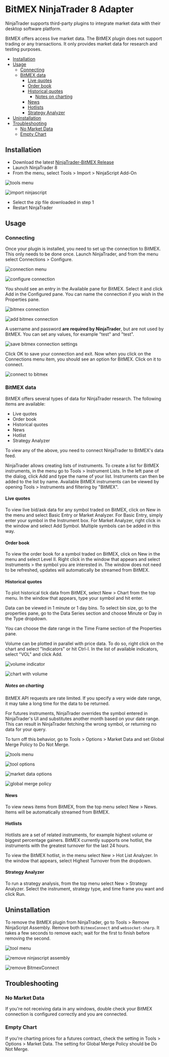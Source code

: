 ﻿# BitMEX NinjaTrader 8 Adapter

NinjaTrader supports third-party plugins to integrate market data with their desktop software
platform.

BitMEX offers access live market data. The BitMEX plugin does not support trading or any
transactions. It only provides market data for research and testing purposes.

- [Installation](#installation)
- [Usage](#usage)
  * [Connecting](#connecting)
  * [BitMEX data](#bitmex-data)
    + [Live quotes](#live-quotes)
    + [Order book](#order-book)
    + [Historical quotes](#historical-quotes)
      - [Notes on charting](#notes-on-charting)
    + [News](#news)
    + [Hotlists](#hotlists)
    + [Strategy Analyzer](#strategy-analyzer)
- [Uninstallation](#uninstallation)
- [Troubleshooting](#troubleshooting)
  * [No Market Data](#no-market-data)
  * [Empty Chart](#empty-chart)

## Installation
- Download the latest [NinjaTrader-BitMEX Release](https://github.com/BitMEX/ninjatrader-bitmex/releases)
- Launch NinjaTrader 8
- From the menu, select Tools > Import > NinjaScript Add-On

![tools menu](screenshots/install_1.png)

![import ninjascript](screenshots/install_2.png)

- Select the zip file downloaded in step 1
- Restart NinjaTrader


## Usage

### Connecting
Once your plugin is installed, you need to set up the connection to BitMEX. This only needs to be
done once. Launch NinjaTrader, and from the menu select Connections > Configure.

![connection menu](screenshots/connect_1.png)

![configure connection](screenshots/connect_2.png)

You should see an entry in the Available pane for BitMEX. Select it and click Add in the
Configured pane. You can name the connection if you wish in the Properties pane.

![bitmex connection](screenshots/connect_3.png)

![add bitmex connection](screenshots/connect_4.png)

A username and password **are required by NinjaTrader**, but are not used by BitMEX. You can set any
values, for example "test" and "test".

![save bitmex connection settings](screenshots/connect_5.png)

Click OK to save your connection and exit. Now when you click on the Connections menu item, you
should see an option for BitMEX. Click on it to connect.

![connect to bitmex](screenshots/connect_6.png)

### BitMEX data
BitMEX offers several types of data for NinjaTrader research. The following items are available:

- Live quotes
- Order book
- Historical quotes
- News
- Hotlist
- Strategy Analyzer

To view any of the above, you need to connect NinjaTrader to BitMEX's data feed.

NinjaTrader allows creating lists of instruments. To create a list for BitMEX instruments,
in the menu go to Tools > Instrument Lists. In the left pane of the dialog, click Add and type
the name of your list. Instruments can then be added to the list by name. Available BitMEX
instruments can be viewed by opening Tools > Instruments and filtering by "BitMEX".

#### Live quotes
To view live bid/ask data for any symbol traded on BitMEX, click on New in the menu and select Basic
Entry or Market Analyzer. For Basic Entry, simply enter your symbol in the Instrument box. For
Market Analyzer, right click in the window and select Add Symbol. Multiple symbols can be added
in this way.

#### Order book
To view the order book for a symbol traded on BitMEX, click on New in the menu and select
Level II. Right click in the window that appears and select Instruments > the symbol you are
interested in. The window does not need to be refreshed, updates will automatically be streamed
from BitMEX.

#### Historical quotes
To plot historical tick data from BitMEX, select New > Chart from the top menu. In the window that appears, type
your symbol and hit enter.

Data can be viewed in 1 minute or 1 day bins. To select bin size, go to the properties pane,
go to the Data Series section and choose Minute or Day in the Type dropdown.

You can choose the date range in the Time Frame section of the Properties pane.

Volume can be plotted in parallel with price data. To do so, right click on the chart and select
"Indicators" or hit Ctrl-I. In the list of available indicators, select "VOL" and click Add.

![volume indicator](screenshots/chart_volume_indicator.png)

![chart with volume](screenshots/chart_volume.png)

##### Notes on charting
BitMEX API requests are rate limited. If you specify a very wide date range, it may take a long time for the data to be returned.

For futures instruments, NinjaTrader overrides the symbol entered in NinjaTrader's UI and
substitutes another month based on your date range. This can result in NinjaTrader fetching the
wrong symbol, or returning no data for your query.

To turn off this behavior, go to Tools > Options > Market Data and set Global Merge Policy to Do
Not Merge.

![tools menu](screenshots/chart_1.png)

![tool options](screenshots/chart_2.png)

![market data options](screenshots/chart_3.png)

![global merge policy](screenshots/chart_4.png)

#### News
To view news items from BitMEX, from the top menu select New > News. Items will be automatically
streamed from BitMEX.

#### Hotlists
Hotlists are a set of related instruments, for example highest volume or biggest percentage
gainers. BitMEX currently supports one hotlist, the instruments with the greatest turnover for the
last 24 hours.

To view the BitMEX hotlist, in the menu select New > Hot List Analyzer. In the window that appears,
select Highest Turnover from the dropdown.

#### Strategy Analyzer
To run a strategy analysis, from the top menu select New > Strategy Analyzer. Select the instrument,
strategy type, and time frame you want and click Run.


## Uninstallation

To remove the BitMEX plugin from NinjaTrader, go to Tools > Remove NinjaScript Assembly.
Remove both `BitmexConnect` and `websocket-sharp`. It takes a few seconds to remove each;
wait for the first to finish before removing the second.

![tool menu](screenshots/uninstall_1.png)

![remove ninjascript assembly](screenshots/uninstall_2.png)

![remove BitmexConnect](screenshots/uninstall_3.png)


## Troubleshooting

### No Market Data
If you're not receiving data in any windows, double check your BitMEX connection is configured
correctly and you are connected.

### Empty Chart
If you're charting prices for a futures contract, check the setting in Tools > Options >
Market Data. The setting for Global Merge Policy should be Do Not Merge.

